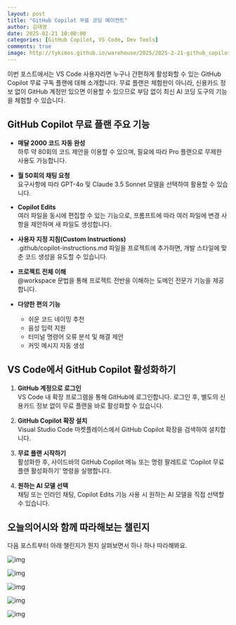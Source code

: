 ```yaml
---
layout: post
title: "GitHub Copilot 무료 코딩 에이전트"
author: 김태영
date: 2025-02-21 10:00:00
categories: [GitHub Copilot, VS Code, Dev Tools]
comments: true
image: http://tykimos.github.io/warehouse/2025/2025-2-21-github_copilot_for_vscode.png
---
```


이번 포스트에서는 VS Code 사용자라면 누구나 간편하게 활성화할 수 있는 GitHub Copilot 무료 구독 플랜에 대해 소개합니다. 무료 플랜은 체험판이 아니라, 신용카드 정보 없이 GitHub 계정만 있으면 이용할 수 있으므로 부담 없이 최신 AI 코딩 도구의 기능을 체험할 수 있습니다.

## GitHub Copilot 무료 플랜 주요 기능

- **매달 2000 코드 자동 완성**  
  하루 약 80회의 코드 제안을 이용할 수 있으며, 필요에 따라 Pro 플랜으로 무제한 사용도 가능합니다.
  
- **월 50회의 채팅 요청**  
  요구사항에 따라 GPT-4o 및 Claude 3.5 Sonnet 모델을 선택하여 활용할 수 있습니다.
  
- **Copilot Edits**  
  여러 파일을 동시에 편집할 수 있는 기능으로, 프롬프트에 따라 여러 파일에 변경 사항을 제안하며 새 파일도 생성합니다.
  
- **사용자 지정 지침(Custom Instructions)**  
  .github/copilot-instructions.md 파일을 프로젝트에 추가하면, 개발 스타일에 맞춘 코드 생성을 유도할 수 있습니다.
  
- **프로젝트 전체 이해**  
  @workspace 문법을 통해 프로젝트 전반을 이해하는 도메인 전문가 기능을 제공합니다.
  
- **다양한 편의 기능**  
  - 쉬운 코드 네이밍 추천  
  - 음성 입력 지원  
  - 터미널 명령어 오류 분석 및 해결 제안  
  - 커밋 메시지 자동 생성

## VS Code에서 GitHub Copilot 활성화하기

1. **GitHub 계정으로 로그인**  
   VS Code 내 확장 프로그램을 통해 GitHub에 로그인합니다. 로그인 후, 별도의 신용카드 정보 없이 무료 플랜을 바로 활성화할 수 있습니다.

2. **GitHub Copilot 확장 설치**  
   Visual Studio Code 마켓플레이스에서 GitHub Copilot 확장을 검색하여 설치합니다.

3. **무료 플랜 시작하기**  
   활성화한 후, 사이드바의 GitHub Copilot 메뉴 또는 명령 팔레트로 ‘Copilot 무료 플랜 활성화하기’ 명령을 실행합니다.
   
4. **원하는 AI 모델 선택**  
   채팅 또는 인라인 채팅, Copilot Edits 기능 사용 시 원하는 AI 모델을 직접 선택할 수 있습니다.

## 오늘의어시와 함께 따라해보는 챌린지

다음 포스트부터 아래 챌린지가 뭔지 살펴보면서 하나 하나 따라해봐요.

![img](2025-2-21-github_copilot_for_vscode_1.png)

![img](2025-2-21-github_copilot_for_vscode_2.png)

![img](2025-2-21-github_copilot_for_vscode_3.png)

![img](2025-2-21-github_copilot_for_vscode_4.png)

![img](2025-2-21-github_copilot_for_vscode_5.png)
